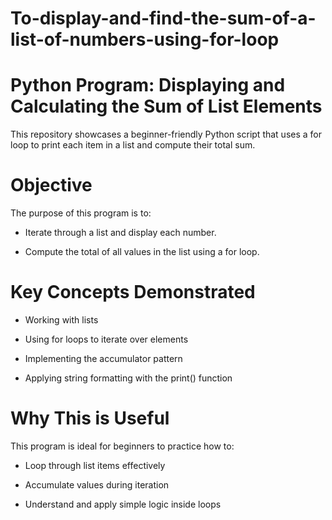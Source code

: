 # To-display-and-find-the-sum-of-a-list-of-numbers-using-for-loop

# Python Program: Displaying and Calculating the Sum of List Elements

This repository showcases a beginner-friendly Python script that uses a for loop to print each item in a list and compute their total sum.

# Objective
The purpose of this program is to:

- Iterate through a list and display each number.

- Compute the total of all values in the list using a for loop.

# Key Concepts Demonstrated

- Working with lists

- Using for loops to iterate over elements

- Implementing the accumulator pattern

- Applying string formatting with the print() function

# Why This is Useful

This program is ideal for beginners to practice how to:

- Loop through list items effectively

- Accumulate values during iteration

- Understand and apply simple logic inside loops

